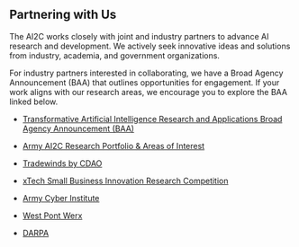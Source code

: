 ## Partnering with Us

The AI2C works closely with joint and industry partners to advance AI research and development. We actively seek innovative ideas and solutions from industry, academia, and government organizations.

For industry partners interested in collaborating, we have a Broad Agency Announcement (BAA) that outlines opportunities for engagement. If your work aligns with our research areas, we encourage you to explore the BAA linked below.

- <a href="https://sam.gov/opp/0f00f531dd8043b9ba6d81ce6a5c0345/view" target="_blank">Transformative Artificial Intelligence Research and Applications Broad Agency Announcement (BAA)</a>

- [Army AI2C Research Portfolio & Areas of Interest](/what-we-do/portfolios)

- <a href="https://www.tradewindai.com/" target="_blank">Tradewinds by CDAO</a>

- <a href="https://www.xtech.army.mil/competition/xtechsbir/" target="_blank">xTech Small Business Innovation Research Competition</a>

- <a href="https://cyber.army.mil/" target="_blank">Army Cyber Institute</a>

- <a href="https://www.westpoint.edu/research/west-point-werx#cyber-and-simulation" target="_blank">West Pont Werx</a>

- <a href="https://www.darpa.mil/" target="_blank">DARPA</a>
